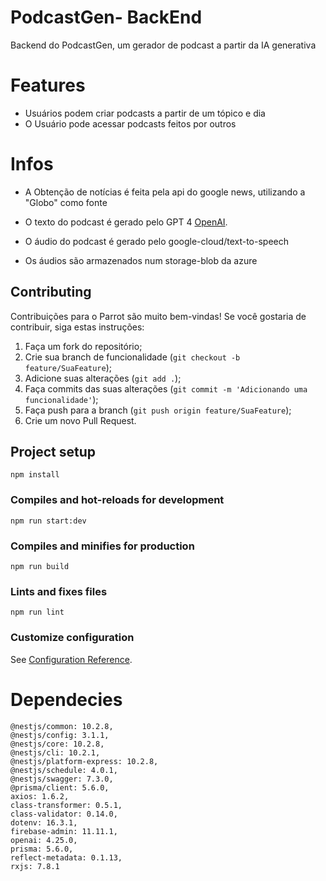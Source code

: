 # PodcastGen- BackEnd

Backend do PodcastGen, um gerador de podcast a partir da IA generativa

# Features

* Usuários podem criar podcasts a partir de um tópico e dia
* O Usuário pode acessar podcasts feitos por outros

# Infos 
- A Obtenção de notícias é feita pela api do google news, utilizando a "Globo" como fonte

- O texto do podcast é gerado pelo GPT 4 [OpenAI](https://platform.openai.com/docs/introduction).

- O áudio do podcast é gerado pelo google-cloud/text-to-speech

- Os áudios são armazenados num storage-blob da azure

## Contributing

Contribuições para o Parrot são muito bem-vindas! Se você gostaria de contribuir, siga estas instruções:

1. Faça um fork do repositório;
2. Crie sua branch de funcionalidade (`git checkout -b feature/SuaFeature`);
3. Adicione suas alterações (`git add .`);
3. Faça commits das suas alterações (`git commit -m 'Adicionando uma funcionalidade'`);
4. Faça push para a branch (`git push origin feature/SuaFeature`);
5. Crie um novo Pull Request.

## Project setup
```
npm install
```

### Compiles and hot-reloads for development
```
npm run start:dev
```

### Compiles and minifies for production
```
npm run build
```

### Lints and fixes files
```
npm run lint
```

### Customize configuration
See [Configuration Reference](https://cli.vuejs.org/config/).


# Dependecies

	@nestjs/common: 10.2.8,
	@nestjs/config: 3.1.1,
	@nestjs/core: 10.2.8,
	@nestjs/cli: 10.2.1,
	@nestjs/platform-express: 10.2.8,
	@nestjs/schedule: 4.0.1,
	@nestjs/swagger: 7.3.0,
	@prisma/client: 5.6.0,
	axios: 1.6.2,
	class-transformer: 0.5.1,
	class-validator: 0.14.0,
	dotenv: 16.3.1,
	firebase-admin: 11.11.1,
	openai: 4.25.0,
	prisma: 5.6.0,
	reflect-metadata: 0.1.13,
	rxjs: 7.8.1


